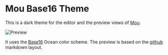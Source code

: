 # Mou Base16 Theme

This is a dark theme for the editor and the preview views of [Mou](http://25.io/mou/). 

![Preview](https://github.com/rm-code/Mou-GitHub-Dark/wiki/preview.png)

It uses the [Base16](https://github.com/chriskempson/base16) Ocean color scheme. The preview is based on the [github](https://github.com/) markdown layout.